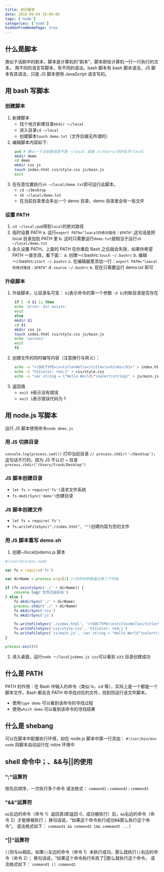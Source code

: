 ```yaml
---
title: 初识脚本
date: 2018-09-04 16:09:06
tags: ['node']
categories: ['node']
hiddenFromHomePage: true
---
```


## 什么是脚本

类似于话剧中的剧本，脚本是计算机的“剧本”，脚本即给计算机一行一行执行的文本。
用不同的语言写脚本，有不同的语法。bash 脚本有 bash 脚本语法，JS 脚本有其语法，只是 JS 脚本使用 JavaScript 语言写的。

## 用 bash 写脚本

### 创建脚本

1. 新建脚本
   - 找个地方新建目录`mkdir ～/local`
   - 进入目录`cd ~/local`
   - 创建脚本`touch demo.txt`（文件后缀无所谓的）
2. 编辑脚本内容如下:
   ```bash
    pwd # 确认一下当前路径是不是 ~/local 或者 /c/Users/你的名字/local
    mkdir demo
    cd demo
    mkdir css js
    touch index.html css/style.css js/main.js
    exit
   ```
3. 在任意位置执行`sh ~/local/demo.txt`即可运行此脚本。
   - `cd ~/Desktop`
   - `sh ~/local/demo.txt`
   - 在当前目录里会多出一个 demo 目录，demo 目录里会有一些文件

### 设置 PATH

1. `cd ~/local;pwd`得到`local`的绝对路径
2. 临时设置 PATH
   a. 运行`export PATH="loacal的绝对路径：$PATH"`,这句话是把 local 目录加到 PATH 里
   b. 这时只需要运行`demo.txt`就相当于运行`sh ~/local/demo.txt`
3. 永久设置 PATH，上面的 PATH 在你重启 Bash 之后就会失效，如果你希望 PATH 一直生效，看下面：
   a. 创建～/.bashrc:`touch ~/.bashrc`
   b. 编辑～/.bashrc:`start ~/.bashrc`
   c. 在编辑器里添加一行：`export PATH="loacal的绝对路径：$PATH"`
   d. `source ~/.bashrc`
   e. 现在只需要运行 demo.txt 即可

### 升级脚本

1. 升级脚本，让目录名可变：
   `$1`表示命令的第一个参数
   `-d $1`判断目录是否存在
   ```bash
    if [ -d $1 ]; then
    echo 'error: dir exists'
    exit
    else
    mkdir $1
    cd $1
    mkdir css js
    touch index.html css/style.css js/main.js
    echo 'success'
    exit
    fi
   ```
2. 创建文件的同时编写内容（注意换行与转义）：
   ```bash
    echo -e "<!DOCTYPE>\n<title>Hello</title>\n<h1>Hi</h1>" > index.html
    echo -e "h1{color: red;}" > css/style.css
    echo -e "var string = \"Hello World\"\nalert(string)" > js/main.js
   ```
3. 返回值
   - `exit 0`表示没有错误
   - `exit 1`表示错误代码为 1

## 用 node.js 写脚本

运行 JS 脚本使用命令`node demo.js`

### 用 JS 切换目录

`console.log(process.cwd())` 打印当前目录
`// process.chdir('~/Desktop');` 这句话不行的，因为 JS 不认识 ~ 目录
`process.chdir("/Users/frank/Desktop")`

### JS 脚本创建目录

- `let fs = require('fs')`请求文件系统
- `fs.mkdirSync('demo')`创建目录

### JS 脚本创建文件

- `let fs = require('fs')`
- `fs.writeFileSync("./index.html", "")`创建内容为空的文件

### 用 JS 脚本重写 demo.sh

1. 创建~/local/jsdemo.js 脚本

```js
#!/usr/bin/env node

var fs = require('fs')

var dirName = process.argv[2] //你传的参数是从第二个开始

if (fs.existsSync('./' + dirName)) {
	console.log('文件已经存在')
} else {
	fs.mkdirSync('./' + dirName)
	process.chdir('./' + dirName)
	fs.mkdirSync('css')
	fs.mkdirSync('js')

	fs.writeFileSync('./index.html', '<!DOCTYPE>\n<title>Hello</title>\n<h1>Hi</h1>')
	fs.writeFileSync('css/style.css', 'h1{color: red;}')
	fs.writeFileSync('js/main.js', 'var string = "Hello World"\nalert(string)')
}

process.exit(0)
```

2. 进入桌面，运行`node ～/localjsdemo.js zzz`可以看到 zzz 目录创建成功

## 什么是 PATH

PATH 的作用：在 Bash 中输入的命令（类似 ls，cd 等），实际上是一个都是一个脚本文件，Bash 都会去 PATH 中寻找对应的文件，找到则运行该文件脚本。

- 使用`type demo` 可以看到该命令的寻找过程
- 使用`which demo` 可以看到该命令的寻找结果

## 什么是 shebang

可以在脚本中配置执行环境，如在 node.js 脚本中第一行添加：
`#!/usr/bin/env node` 则脚本自动运行在 ndoe 环境中

## shell 命令中；、&&与||的使用

### ";"运算符

按先后顺序，一次执行多个命令
语法格式：
`command1；command2；command3`

### "&&"运算符

`&&`左边的命令（命令 1）返回真(即返回 0，成功被执行）后，`&&`右边的命令（命令 2）才能够被执行；
换句话说，“如果这个命令执行成功&&那么执行这个命令”。
语法格式如下：
`command1 && command2 [&& command3 ...]`

### "||"运算符

`||`则与`&&`相反。如果`||`左边的命令（命令 1）未执行成功，那么就执行`||`右边的命令（命令 2）；
换句话说，“如果这个命令执行失败了||那么就执行这个命令。
语法格式如下：
`command1 || command2`
